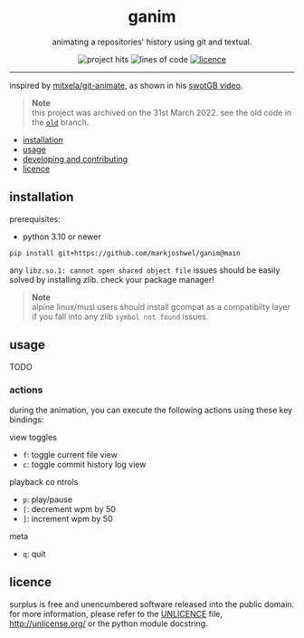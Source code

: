<div align="center">

<!-- [![logo](https://raw.githubusercontent.com/)](https://github.com/markjoshwel/ganim) -->

# ganim

animating a repositories' history using git and textual.

![project hits](https://img.shields.io/endpoint?url=https://hits.dwyl.com/markjoshwel/ganim.json&style=flat-square&label=hits&color=6244bb)
![lines of code](https://img.shields.io/tokei/lines/github/markjoshwel/ganim?style=flat-square&label=loc&color=6244bb)
[![licence](https://img.shields.io/github/license/markjoshwel/ganim?style=flat-square&label=licence&color=6244bb)](/UNLICENSE)

</div>

---

inspired by [mitxela/git-animate](https://github.com/mitxela/git-animate), as shown in his
[swotGB video](https://www.youtube.com/watch?v=i08S5qolgvc&t=29s).

> **Note**  
> this project was archived on the 31st March 2022.
> see the old code in the [`old`](https://github.com/markjoshwel/ganim/tree/old) branch.

- [installation](#installation)
- [usage](#usage)
- [developing and contributing](/DEVELOPING.md)
- [licence](#licence)

## installation

prerequisites:

- python 3.10 or newer

```text
pip install git+https://github.com/markjoshwel/ganim@main
```

any `libz.so.1: cannot open shared object file` issues should be easily solved by
installing zlib. check your package manager!

> **Note**  
> alpine linux/musl users should install gcompat as a compatibilty layer if you
> fall into any zlib `symbol not found` issues.

## usage

TODO

### actions

during the animation, you can execute the following actions using these key bindings:

view toggles

- `f`: toggle current file view
- `c`: toggle commit history log view

playback co ntrols

- `p`: play/pause
- `[`: decrement wpm by 50
- `]`: increment wpm by 50

meta

- `q`: quit

## licence

surplus is free and unencumbered software released into the public domain.
for more information, please refer to the [UNLICENCE](/UNLICENCE) file,
<http://unlicense.org/> or the python module docstring.
